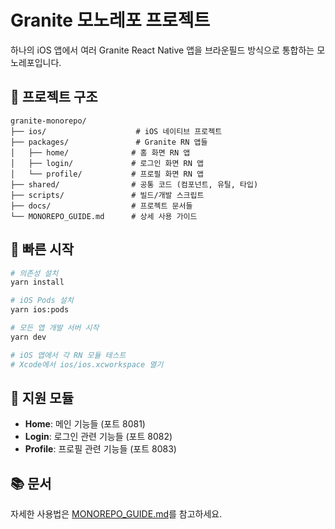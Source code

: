 # Granite 모노레포 프로젝트

하나의 iOS 앱에서 여러 Granite React Native 앱을 브라운필드 방식으로 통합하는 모노레포입니다.

## 📁 프로젝트 구조

```
granite-monorepo/
├── ios/                    # iOS 네이티브 프로젝트
├── packages/               # Granite RN 앱들
│   ├── home/              # 홈 화면 RN 앱
│   ├── login/             # 로그인 화면 RN 앱
│   └── profile/           # 프로필 화면 RN 앱
├── shared/                # 공통 코드 (컴포넌트, 유틸, 타입)
├── scripts/               # 빌드/개발 스크립트
├── docs/                  # 프로젝트 문서들
└── MONOREPO_GUIDE.md      # 상세 사용 가이드
```

## 🚀 빠른 시작

```bash
# 의존성 설치
yarn install

# iOS Pods 설치  
yarn ios:pods

# 모든 앱 개발 서버 시작
yarn dev

# iOS 앱에서 각 RN 모듈 테스트
# Xcode에서 ios/ios.xcworkspace 열기
```

## 📱 지원 모듈

- **Home**: 메인 기능들 (포트 8081)
- **Login**: 로그인 관련 기능들 (포트 8082)  
- **Profile**: 프로필 관련 기능들 (포트 8083)

## 📚 문서

자세한 사용법은 [MONOREPO_GUIDE.md](./MONOREPO_GUIDE.md)를 참고하세요.
